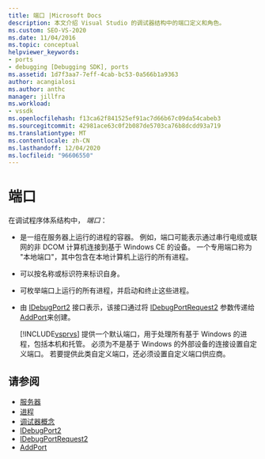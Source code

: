 ```yaml
---
title: 端口 |Microsoft Docs
description: 本文介绍 Visual Studio 的调试器结构中的端口定义和角色。
ms.custom: SEO-VS-2020
ms.date: 11/04/2016
ms.topic: conceptual
helpviewer_keywords:
- ports
- debugging [Debugging SDK], ports
ms.assetid: 1d7f3aa7-7eff-4cab-bc53-0a566b1a9363
author: acangialosi
ms.author: anthc
manager: jillfra
ms.workload:
- vssdk
ms.openlocfilehash: f13ca62f841525ef91ac7d66b67c09da54cabeb3
ms.sourcegitcommit: 42981ace63c0f2b087de5703ca76b8dcdd93a719
ms.translationtype: MT
ms.contentlocale: zh-CN
ms.lasthandoff: 12/04/2020
ms.locfileid: "96606550"
---
```

# <a name="ports"></a>端口
在调试程序体系结构中， *端口*：

- 是一组在服务器上运行的进程的容器。 例如，端口可能表示通过串行电缆或联网的非 DCOM 计算机连接到基于 Windows CE 的设备。 一个专用端口称为 "本地端口"，其中包含在本地计算机上运行的所有进程。

- 可以按名称或标识符来标识自身。

- 可枚举端口上运行的所有进程，并启动和终止这些进程。

- 由 [IDebugPort2](../../extensibility/debugger/reference/idebugport2.md) 接口表示，该接口通过将 [IDebugPortRequest2](../../extensibility/debugger/reference/idebugportrequest2.md) 参数传递给 [AddPort](../../extensibility/debugger/reference/idebugportsupplier2-addport.md)来创建。

  [!INCLUDE[vsprvs](../../code-quality/includes/vsprvs_md.md)] 提供一个默认端口，用于处理所有基于 Windows 的进程，包括本机和托管。 必须为不是基于 Windows 的外部设备的连接设置自定义端口。 若要提供此类自定义端口，还必须设置自定义端口供应商。

## <a name="see-also"></a>请参阅
- [服务器](../../extensibility/debugger/servers-visual-studio-sdk.md)
- [进程](../../extensibility/debugger/processes.md)
- [调试器概念](../../extensibility/debugger/debugger-concepts.md)
- [IDebugPort2](../../extensibility/debugger/reference/idebugport2.md)
- [IDebugPortRequest2](../../extensibility/debugger/reference/idebugportrequest2.md)
- [AddPort](../../extensibility/debugger/reference/idebugportsupplier2-addport.md)
